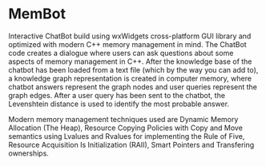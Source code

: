 # MemBot
Interactive ChatBot build using wxWidgets cross-platform GUI library and optimized with modern C++ memory management in mind. The ChatBot code creates a dialogue where users can ask questions about some aspects of memory management in C++. After the knowledge base of the chatbot has been loaded from a text file (which by the way you can add to), a knowledge graph representation is created in computer memory, where chatbot answers represent the graph nodes and user queries represent the graph edges. After a user query has been sent to the chatbot, the Levenshtein distance is used to identify the most probable answer.

Modern memory management techniques used are Dynamic Memory Allocation (The Heap), Resource Copying Policies with Copy and Move semantics using Lvalues and Rvalues for implementing the Rule of Five, Resource Acquisition Is Initialization (RAII), Smart Pointers and Transfering ownerships.

